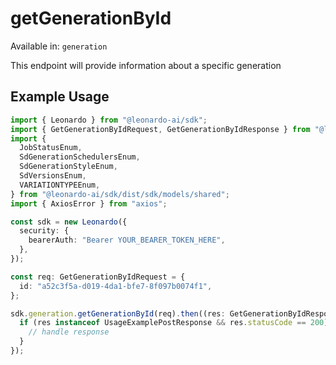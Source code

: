 # getGenerationById
Available in: `generation`

This endpoint will provide information about a specific generation

## Example Usage
```typescript
import { Leonardo } from "@leonardo-ai/sdk";
import { GetGenerationByIdRequest, GetGenerationByIdResponse } from "@leonardo-ai/sdk/dist/sdk/models/operations";
import {
  JobStatusEnum,
  SdGenerationSchedulersEnum,
  SdGenerationStyleEnum,
  SdVersionsEnum,
  VARIATIONTYPEEnum,
} from "@leonardo-ai/sdk/dist/sdk/models/shared";
import { AxiosError } from "axios";

const sdk = new Leonardo({
  security: {
    bearerAuth: "Bearer YOUR_BEARER_TOKEN_HERE",
  },
});

const req: GetGenerationByIdRequest = {
  id: "a52c3f5a-d019-4da1-bfe7-8f097b0074f1",
};

sdk.generation.getGenerationById(req).then((res: GetGenerationByIdResponse | AxiosError) => {
  if (res instanceof UsageExamplePostResponse && res.statusCode == 200) {
    // handle response
  }
});
```